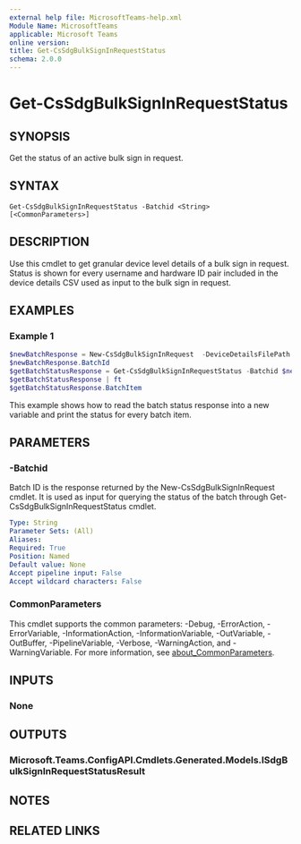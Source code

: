 ```yaml
---
external help file: MicrosoftTeams-help.xml
Module Name: MicrosoftTeams
applicable: Microsoft Teams
online version:
title: Get-CsSdgBulkSignInRequestStatus
schema: 2.0.0
---
```


# Get-CsSdgBulkSignInRequestStatus

## SYNOPSIS
Get the status of an active bulk sign in request.

## SYNTAX

```
Get-CsSdgBulkSignInRequestStatus -Batchid <String> [<CommonParameters>]
```

## DESCRIPTION
Use this cmdlet to get granular device level details of a bulk sign in request. Status is shown for every username and hardware ID pair included in the device details CSV used as input to the bulk sign in request.

## EXAMPLES

### Example 1
```powershell
$newBatchResponse = New-CsSdgBulkSignInRequest  -DeviceDetailsFilePath  .\Example.csv  -Region APAC
$newBatchResponse.BatchId
$getBatchStatusResponse = Get-CsSdgBulkSignInRequestStatus -Batchid $newBatchResponse.BatchId
$getBatchStatusResponse | ft
$getBatchStatusResponse.BatchItem
```

This example shows how to read the batch status response into a new variable and print the status for every batch item.

## PARAMETERS

### -Batchid
Batch ID is the response returned by the New-CsSdgBulkSignInRequest cmdlet. It is used as input for querying the status of the batch through Get-CsSdgBulkSignInRequestStatus cmdlet.

```yaml
Type: String
Parameter Sets: (All)
Aliases:
Required: True
Position: Named
Default value: None
Accept pipeline input: False
Accept wildcard characters: False
```

### CommonParameters
This cmdlet supports the common parameters: -Debug, -ErrorAction, -ErrorVariable, -InformationAction, -InformationVariable, -OutVariable, -OutBuffer, -PipelineVariable, -Verbose, -WarningAction, and -WarningVariable. For more information, see [about_CommonParameters](http://go.microsoft.com/fwlink/?LinkID=113216).

## INPUTS

### None

## OUTPUTS

### Microsoft.Teams.ConfigAPI.Cmdlets.Generated.Models.ISdgBulkSignInRequestStatusResult

## NOTES

## RELATED LINKS
